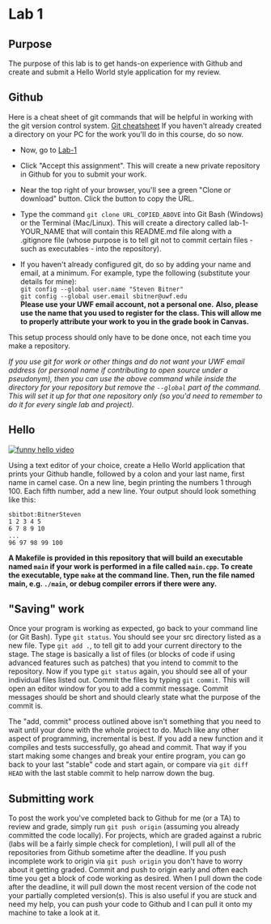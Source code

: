 # Lab 1

## Purpose
The purpose of this lab is to get hands-on experience with Github and create and submit a Hello World style application for my review.

## Github
Here is a cheat sheet of git commands that will be helpful in working with the git version control system. [Git cheatsheet](https://education.github.com/git-cheat-sheet-education.pdf)
If you haven't already created a directory on your PC for the work you'll do in this course, do so now.

* Now, go to [Lab-1]()
* Click "Accept this assignment". This will create a new private repository in Github for you to submit your work.
* Near the top right of your browser, you'll see a green "Clone or download" button.
	Click the button to copy the URL.
* Type the command `git clone URL_COPIED_ABOVE` into Git Bash (Windows) or the Terminal (Mac/Linux).
This will create a directory called lab-1-YOUR_NAME that will contain this README.md file along with a .gitignore file (whose purpose is to tell git not to commit certain files - such as executables - into the repository).

* If you haven't already configured git, do so by adding your name and email, at a minimum.
For example, type the following (substitute your details for mine):\
`git config --global user.name "Steven Bitner"`\
`git config --global user.email sbitner@uwf.edu`\
**Please use your UWF email account, not a personal one.**
**Also, please use the name that you used to register for the class.
This will allow me to properly attribute your work to you in the grade book in Canvas.**

This setup process should only have to be done once, not each time you make a repository.

_If you use git for work or other things and do not want your UWF email address (or personal name if contributing to open source under a pseudonym), then you can use the above command while inside the directory for your repository but remove the `--global` part of the command. This will set it up for that one repository only (so you'd need to remember to do it for every single lab and project)._

## Hello
[![funny hello video](https://img.youtube.com/vi/PUjvaMWKeBI/0.jpg)](https://www.youtube.com/watch?v=PUjvaMWKeBI)

Using a text editor of your choice, create a Hello World application that prints your Github handle, followed by a colon and your last name, first name in camel case.
On a new line, begin printing the numbers 1 through 100.
Each fifth number, add a new line.
Your output should look something like this:

```
sbitbot:BitnerSteven
1 2 3 4 5
6 7 8 9 10
...
96 97 98 99 100
```

**A Makefile is provided in this repository that will build an executable named `main` if your work is performed in a file called `main.cpp`.
To create the executable, type `make` at the command line.
Then, run the file named main, e.g. `./main`, or debug compiler errors if there were any.**

## "Saving" work
Once your program is working as expected, go back to your command line (or Git Bash).
Type `git status`. You should see your src directory listed as a new file.
Type `git add .`, to tell git to add your current directory to the stage.
The stage is basically a list of files (or blocks of code if using advanced features such as patches) that you intend to commit to the repository.
Now if you type `git status` again, you should see all of your individual files listed out.
Commit the files by typing `git commit`. This will open an editor window for you to add a commit message.
Commit messages should be short and should clearly state what the purpose of the commit is.

The "add, commit" process outlined above isn't something that you need to wait until your done with the whole project to do.
Much like any other aspect of programming, incremental is best.
If you add a new function and it compiles and tests successfully, go ahead and commit.
That way if you start making some changes and break your entire program, you can go back to your last "stable" code and start again, or compare via `git diff HEAD` with the last stable commit to help narrow down the bug.

## Submitting work
To post the work you've completed back to Github for me (or a TA) to review and grade, simply run `git push origin` (assuming you already committed the code locally).
For projects, which are graded against a rubric (labs will be a fairly simple check for completion), I will pull all of the repositories from Github sometime after the deadline.
If you push incomplete work to origin via `git push origin` you don't have to worry about it getting graded.
Commit and push to origin early and often each time you get a block of code working as desired.
When I pull down the code after the deadline, it will pull down the most recent version of the code not your partially completed version(s).
This is also useful if you are stuck and need my help, you can push your code to Github and I can pull it onto my machine to take a look at it.